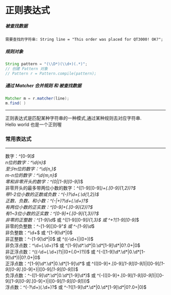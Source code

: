 # 正则表达式

##### 被查找数据
~~~
需要查找的字符串: String line = "This order was placed for QT3000! OK?";
~~~

##### 规则对象
```java
String pattern = "(\\D*)(\\d+)(.*)";
// 创建 Pattern 对象
// Pattern r = Pattern.compile(pattern);
```
##### 通过 Matcher 合并规则 和 被查找数据
```java
Matcher m = r.matcher(line);
m.find( )
```

---
正则表达式是匹配某种字符串的一种模式,通过某种规则去对应字符串.
<br />
Hello world 也是一个正则喔


###  常用表达式

----
数字：^[0-9]*$ <br />
n位的数字：^\d{n}$ <br />
至少n位的数字：^\d{n,}$ <br />
m-n位的数字：^\d{m,n}$ <br />
零和非零开头的数字：^(0|[1-9][0-9]*)$ <br />
非零开头的最多带两位小数的数字：^([1-9][0-9]*)+(\.[0-9]{1,2})?$ <br />
带1-2位小数的正数或负数：^(\-)?\d+(\.\d{1,2})$ <br />
正数、负数、和小数：^(\-|\+)?\d+(\.\d+)?$ <br />
有两位小数的正实数：^[0-9]+(\.[0-9]{2})?$ <br />
有1~3位小数的正实数：^[0-9]+(\.[0-9]{1,3})?$ <br />
非零的正整数：^[1-9]\d*$ 或 ^([1-9][0-9]*){1,3}$ 或 ^\+?[1-9][0-9]*$ <br />
非零的负整数：^\-[1-9][]0-9"*$ 或 ^-[1-9]\d*$ <br />
非负整数：^\d+$ 或 ^[1-9]\d*|0$ <br />
非正整数：^-[1-9]\d*|0$ 或 ^((-\d+)|(0+))$ <br />
非负浮点数：^\d+(\.\d+)?$ 或 ^[1-9]\d*\.\d*|0\.\d*[1-9]\d*|0?\.0+|0$ <br />
非正浮点数：^((-\d+(\.\d+)?)|(0+(\.0+)?))$ 或 ^(-([1-9]\d*\.\d*|0\.\d*[1-9]\d*))|0?\.0+|0$ <br />
正浮点数：^[1-9]\d*\.\d*|0\.\d*[1-9]\d*$ 或 ^(([0-9]+\.[0-9]*[1-9][0-9]*)|([0-9]*[1-9][0-9]*\.[0-9]+)|([0-9]*[1-9][0-9]*))$ <br />
负浮点数：^-([1-9]\d*\.\d*|0\.\d*[1-9]\d*)$ 或 ^(-(([0-9]+\.[0-9]*[1-9][0-9]*)|([0-9]*[1-9][0-9]*\.[0-9]+)|([0-9]*[1-9][0-9]*)))$ <br />
浮点数：^(-?\d+)(\.\d+)?$ 或 ^-?([1-9]\d*\.\d*|0\.\d*[1-9]\d*|0?\.0+|0)$ <br />